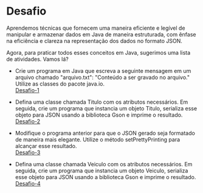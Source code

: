 # Desafio

Aprendemos técnicas que fornecem uma maneira eficiente e legível de manipular e armazenar dados em Java de maneira estruturada, com ênfase na eficiência e clareza na representação dos dados no formato JSON.

Agora, para praticar todos esses conceitos em Java, sugerimos uma lista de atividades. Vamos lá?

* Crie um programa em Java que escreva a seguinte mensagem em um arquivo chamado "arquivo.txt": "Conteúdo a ser gravado no arquivo." Utilize as classes do pacote java.io.
<br>[Desafio-1](https://github.com/EmersonPenelli/Oracle-Next-Education---Backend-Java/blob/main/04-%20API-gravando-arquivos-e-lidando-com-erros/Modulo-04/desafio/FileWriter.java)

* Defina uma classe chamada Titulo com os atributos necessários. Em seguida, crie um programa que instancia um objeto Titulo, serializa esse objeto para JSON usando a biblioteca Gson e imprime o resultado.
<br>[Desafio-2](https://github.com/EmersonPenelli/Oracle-Next-Education---Backend-Java/blob/main/04-%20API-gravando-arquivos-e-lidando-com-erros/Modulo-04/desafio/Titulo.java)

* Modifique o programa anterior para que o JSON gerado seja formatado de maneira mais elegante. Utilize o método setPrettyPrinting para alcançar esse resultado.
<br>[Desafio-3](https://github.com/EmersonPenelli/Oracle-Next-Education---Backend-Java/blob/main/04-%20API-gravando-arquivos-e-lidando-com-erros/Modulo-04/desafio/TituloFormatado.java)

* Defina uma classe chamada Veiculo com os atributos necessários. Em seguida, crie um programa que instancia um objeto Veiculo, serializa esse objeto para JSON usando a biblioteca Gson e imprime o resultado.
<br>[Desafio-4](https://github.com/EmersonPenelli/Oracle-Next-Education---Backend-Java/blob/main/04-%20API-gravando-arquivos-e-lidando-com-erros/Modulo-04/desafio/Veiculo.java)
